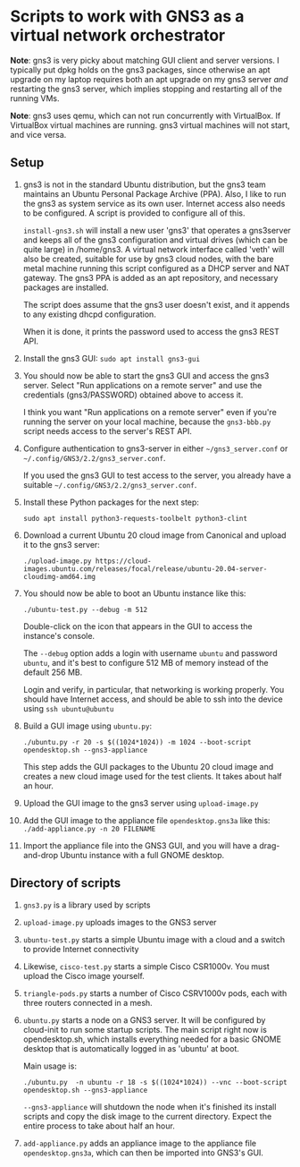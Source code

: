 # Scripts to work with GNS3 as a virtual network orchestrator

**Note**: gns3 is very picky about matching GUI client and server versions.  I typically put dpkg holds
on the gns3 packages, since otherwise an apt upgrade on my laptop requires both an apt upgrade on my
gns3 server *and* restarting the gns3 server, which implies stopping and restarting all of the running VMs.

**Note**: gns3 uses qemu, which can not run concurrently with VirtualBox.  If VirtualBox virtual machines
are running. gns3 virtual machines will not start, and vice versa.

## Setup

1. gns3 is not in the standard Ubuntu distribution, but the gns3 team maintains an Ubuntu Personal Package Archive (PPA).
   Also, I like to run the gns3 as system service as its own user.  Internet access also needs to be configured.
   A script is provided to configure all of this.

   `install-gns3.sh` will install a new user 'gns3' that operates a
   gns3server and keeps all of the gns3 configuration and virtual
   drives (which can be quite large) in /home/gns3.  A virtual network interface called 'veth'
   will also be created, suitable for use by gns3 cloud nodes, with the
   bare metal machine running this script configured as a DHCP server
   and NAT gateway.  The gns3 PPA is added as an apt repository, and
   necessary packages are installed.

   The script does assume that the gns3 user doesn't exist, and it appends
   to any existing dhcpd configuration.

   When it is done, it prints the password used to access the gns3 REST API.

1. Install the gns3 GUI: `sudo apt install gns3-gui`

1. You should now be able to start the gns3 GUI and access the gns3 server.  Select "Run applications on a remote server" and use the credentials (gns3/PASSWORD) obtained above to access it.

   I think you want "Run applications on a remote server" even if you're running the server on your local machine, because the `gns3-bbb.py` script needs access to the server's REST API.

1. Configure authentication to gns3-server in either `~/gns3_server.conf` or `~/.config/GNS3/2.2/gns3_server.conf`.

   If you used the gns3 GUI to test access to the server, you already have a suitable `~/.config/GNS3/2.2/gns3_server.conf`.

1. Install these Python packages for the next step:

   ```
   sudo apt install python3-requests-toolbelt python3-clint
   ```


1. Download a current Ubuntu 20 cloud image from Canonical and upload it to the gns3 server:

   ```
   ./upload-image.py https://cloud-images.ubuntu.com/releases/focal/release/ubuntu-20.04-server-cloudimg-amd64.img
   ```

1. You should now be able to boot an Ubuntu instance like this:

   `./ubuntu-test.py --debug -m 512`

   Double-click on the icon that appears in the GUI to access the instance's console.

   The `--debug` option adds a login with username `ubuntu` and password `ubuntu`, and it's best to configure 512 MB of memory instead of the default 256 MB.

   Login and verify, in particular, that networking is working properly.  You should have Internet access, and should be able to ssh into the device using `ssh ubuntu@ubuntu`

1. Build a GUI image using `ubuntu.py`:

   `./ubuntu.py -r 20 -s $((1024*1024)) -m 1024 --boot-script opendesktop.sh --gns3-appliance`

   This step adds the GUI packages to the Ubuntu 20 cloud image and creates a new cloud image used for the test clients. It takes about half an hour.

1. Upload the GUI image to the gns3 server using `upload-image.py`

1. Add the GUI image to the appliance file `opendesktop.gns3a` like this:
   `./add-appliance.py -n 20 FILENAME`

1. Import the appliance file into the GNS3 GUI, and you will have a drag-and-drop Ubuntu instance
   with a full GNOME desktop.

## Directory of scripts

1. `gns3.py` is a library used by scripts

1. `upload-image.py` uploads images to the GNS3 server

1. `ubuntu-test.py` starts a simple Ubuntu image with a cloud and a switch to provide Internet connectivity

1. Likewise, `cisco-test.py` starts a simple Cisco CSR1000v.  You must upload the Cisco image yourself.

1. `triangle-pods.py` starts a number of Cisco CSRV1000v pods, each with three routers connected in a mesh.

1. `ubuntu.py` starts a node on a GNS3 server.  It will be configured by cloud-init to run some startup scripts.  The main script right now is opendesktop.sh, which installs everything needed for a basic GNOME desktop that is automatically logged in as 'ubuntu' at boot.

   Main usage is:

   `./ubuntu.py  -n ubuntu -r 18 -s $((1024*1024)) --vnc --boot-script opendesktop.sh --gns3-appliance`

   `--gns3-appliance` will shutdown the node when it's finished its install scripts and copy the disk image to the current directory.  Expect the entire process to take about half an hour.

1. `add-appliance.py` adds an appliance image to the appliance file `opendesktop.gns3a`, which can then be imported into GNS3's GUI.

